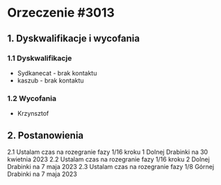 # Orzeczenie #3013

## 1. Dyskwalifikacje i wycofania
### 1.1 Dyskwalifikacje
- Sydkanecat - brak kontaktu
- kaszub - brak kontaktu
### 1.2 Wycofania
- Krzynsztof
## 2. Postanowienia
2.1 Ustalam czas na rozegranie fazy 1/16 kroku 1 Dolnej Drabinki na 30 kwietnia 2023
2.2 Ustalam czas na rozegranie fazy 1/16 kroku 2 Dolnej Drabinki na 7 maja 2023
2.3 Ustalam czas na rozegranie fazy 1/8 Górnej Drabinki na 7 maja 2023
